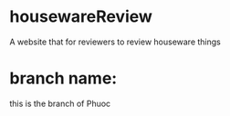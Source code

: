 # housewareReview
A website that for reviewers to review houseware things

# branch name:
this is the branch of Phuoc